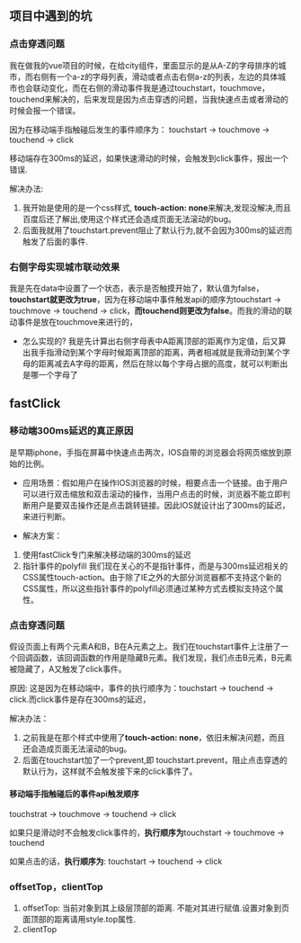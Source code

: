 ## 项目中遇到的坑

### 点击穿透问题
我在做我的vue项目的时候，在给city组件，里面显示的是从A-Z的字母排序的城市，而右侧有一个a-z的字母列表，滑动或者点击右侧a-z的列表，左边的具体城市也会联动变化，而在右侧的滑动事件我是通过touchstart，touchmove，touchend来解决的，后来发现是因为点击穿透的问题，当我快速点击或者滑动的时候会报一个错误。

因为在移动端手指触碰后发生的事件顺序为：
touchstart -> touchmove -> touchend -> click

移动端存在300ms的延迟，如果快速滑动的时候，会触发到click事件，报出一个错误.

解决办法:
1. 我开始是使用的是一个css样式, **touch-action: none**来解决,发现没解决,而且百度后还了解出,使用这个样式还会造成页面无法滚动的bug。
2. 后面我就用了touchstart.prevent阻止了默认行为,就不会因为300ms的延迟而触发了后面的事件.

### 右侧字母实现城市联动效果
我是先在data中设置了一个状态，表示是否触摸开始了，默认值为false，**touchstart就更改为true**，因为在移动端中事件触发api的顺序为touchstart -> touchmove -> touchend -> click，**而touchend则更改为false**。而我的滑动的联动事件是放在touchmove来进行的，

- 怎么实现的?
我是先计算出右侧字母表中A距离顶部的距离作为定值，后又算出我手指滑动到某个字母时候距离顶部的距离，两者相减就是我滑动到某个字母的距离减去A字母的距离，然后在除以每个字母占据的高度，就可以判断出是哪一个字母了

## fastClick

### 移动端300ms延迟的真正原因
是早期iphone，手指在屏幕中快速点击两次，IOS自带的浏览器会将网页缩放到原始的比例。

- 应用场景：假如用户在操作IOS浏览器的时候，相要点击一个链接。由于用户可以进行双击缩放和双击滚动的操作，当用户点击的时候，浏览器不能立即判断用户是要双击操作还是点击跳转链接。因此IOS就设计出了300ms的延迟，来进行判断。

- 解决方案：
1. 使用fastClick专门来解决移动端的300ms的延迟
2. 指针事件的polyfill
我们现在关心的不是指针事件，而是与300ms延迟相关的CSS属性touch-action。由于除了IE之外的大部分浏览器都不支持这个新的CSS属性，所以这些指针事件的polyfill必须通过某种方式去模拟支持这个属性。

### 点击穿透问题
假设页面上有两个元素A和B，B在A元素之上。我们在touchstart事件上注册了一个回调函数，该回调函数的作用是隐藏B元素。我们发现，我们点击B元素，B元素被隐藏了，A又触发了click事件。

原因: 这是因为在移动端中，事件的执行顺序为：touchstart -> touchend -> click.而click事件是存在300ms的延迟，

解决办法：
1. 之前我是在那个样式中使用了**touch-action: none**，依旧未解决问题，而且还会造成页面无法滚动的bug。
2. 后面在touchstart加了一个prevent,即 touchstart.prevent，阻止点击穿透的默认行为，这样就不会触发接下来的click事件了。

#### 移动端手指触碰后的事件api触发顺序
touchstrat -> touchmove -> touchend -> click

如果只是滑动时不会触发click事件的，**执行顺序为**touchstart -> touchmove -> touchend

如果点击的话，**执行顺序为**: touchstart -> touchend -> click


### offsetTop，clientTop

1. offsetTop:
当前对象到其上级层顶部的距离.
不能对其进行赋值.设置对象到页面顶部的距离请用style.top属性.
2. clientTop